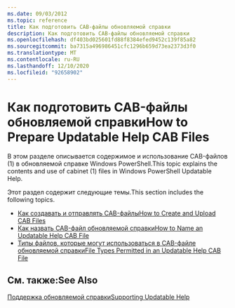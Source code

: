 ```yaml
---
ms.date: 09/03/2012
ms.topic: reference
title: Как подготовить CAB-файлы обновляемой справки
description: Как подготовить CAB-файлы обновляемой справки
ms.openlocfilehash: df403bd025601fd88f8384efed9452c139f85a82
ms.sourcegitcommit: ba7315a496986451cfc1296b659d73ea2373d3f0
ms.translationtype: MT
ms.contentlocale: ru-RU
ms.lasthandoff: 12/10/2020
ms.locfileid: "92658902"
---
```

# <a name="how-to-prepare-updatable-help-cab-files"></a><span data-ttu-id="d686f-103">Как подготовить CAB-файлы обновляемой справки</span><span class="sxs-lookup"><span data-stu-id="d686f-103">How to Prepare Updatable Help CAB Files</span></span>

<span data-ttu-id="d686f-104">В этом разделе описывается содержимое и использование CAB-файлов (1) в обновляемой справке Windows PowerShell.</span><span class="sxs-lookup"><span data-stu-id="d686f-104">This topic explains the contents and use of cabinet (1) files in Windows PowerShell Updatable Help.</span></span>

<span data-ttu-id="d686f-105">Этот раздел содержит следующие темы.</span><span class="sxs-lookup"><span data-stu-id="d686f-105">This section includes the following topics.</span></span>

- [<span data-ttu-id="d686f-106">Как создавать и отправлять CAB-файлы</span><span class="sxs-lookup"><span data-stu-id="d686f-106">How to Create and Upload CAB Files</span></span>](./how-to-create-and-upload-cab-files.md)
- [<span data-ttu-id="d686f-107">Как назвать CAB-файл обновляемой справки</span><span class="sxs-lookup"><span data-stu-id="d686f-107">How to Name an Updatable Help CAB File</span></span>](./how-to-name-an-updatable-help-cab-file.md)
- [<span data-ttu-id="d686f-108">Типы файлов, которые могут использоваться в CAB-файле обновляемой справки</span><span class="sxs-lookup"><span data-stu-id="d686f-108">File Types Permitted in an Updatable Help CAB File</span></span>](./file-types-permitted-in-an-updatable-help-cab-file.md)

## <a name="see-also"></a><span data-ttu-id="d686f-109">См. также:</span><span class="sxs-lookup"><span data-stu-id="d686f-109">See Also</span></span>

[<span data-ttu-id="d686f-110">Поддержка обновляемой справки</span><span class="sxs-lookup"><span data-stu-id="d686f-110">Supporting Updatable Help</span></span>](./supporting-updatable-help.md)
